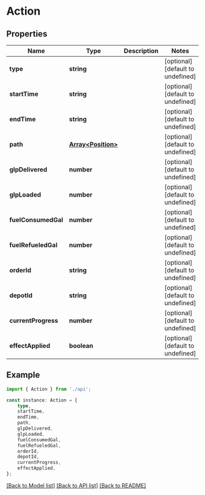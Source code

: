 # Action


## Properties

Name | Type | Description | Notes
------------ | ------------- | ------------- | -------------
**type** | **string** |  | [optional] [default to undefined]
**startTime** | **string** |  | [optional] [default to undefined]
**endTime** | **string** |  | [optional] [default to undefined]
**path** | [**Array&lt;Position&gt;**](Position.md) |  | [optional] [default to undefined]
**glpDelivered** | **number** |  | [optional] [default to undefined]
**glpLoaded** | **number** |  | [optional] [default to undefined]
**fuelConsumedGal** | **number** |  | [optional] [default to undefined]
**fuelRefueledGal** | **number** |  | [optional] [default to undefined]
**orderId** | **string** |  | [optional] [default to undefined]
**depotId** | **string** |  | [optional] [default to undefined]
**currentProgress** | **number** |  | [optional] [default to undefined]
**effectApplied** | **boolean** |  | [optional] [default to undefined]

## Example

```typescript
import { Action } from './api';

const instance: Action = {
    type,
    startTime,
    endTime,
    path,
    glpDelivered,
    glpLoaded,
    fuelConsumedGal,
    fuelRefueledGal,
    orderId,
    depotId,
    currentProgress,
    effectApplied,
};
```

[[Back to Model list]](../README.md#documentation-for-models) [[Back to API list]](../README.md#documentation-for-api-endpoints) [[Back to README]](../README.md)
